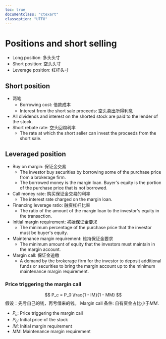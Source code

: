 ```yaml
---
toc: true
documentclass: "ctexart"
classoption: "UTF8"
---
```

# Positions and short selling
- Long position: 多头头寸
- Short position: 空头头寸
- Leverage position: 杠杆头寸
## Short position
- 两笔
  - Borrowing cost: 借款成本
  - Interest from the short sale proceeds: 空头卖出所得利息
- All dividends and interest on the shorted stock are paid to the lender of the stock.
- Short rebate rate: 空头回购利率
  - The rate at which the short seller can invest the proceeds from the short sale.
## Leveraged position
- Buy on margin: 保证金交易
  - The investor buy securities by borrowing some of the purchase price from a brokerage firm.
  - The borrowed money is the margin loan. Buyer's equity is the portion of the purchase price that is not borrowed.
- Call money rate: 购买保证金交易的利率
  - The interest rate charged on the margin loan.
- Financing leverage ratio: 融资杠杆比率
  - The ratio of the amount of the margin loan to the investor's equity in the transaction.
- Initial margin requirement: 初始保证金要求
  - The minimum percentage of the purchase price that the investor must be buyer's equity.
- Maintenance margin requirement: 维持保证金要求
  - The minimum amount of equity that the investors must maintain in the margin account.
- Margin call: 保证金追缴
  - A demand by the brokerage firm for the investor to deposit additional funds or securities to bring the margin account up to the minimum maintenance margin requirement.
### Price triggering the margin call
$$
P_c = P_0 \frac{1 - IM}{1 - MM}
$$
假设：先亏自己的钱，再亏借来的钱。
Margin call 条件: 自有资金占比小于$MM$.
- $P_c$: Price triggering the margin call
- $P_0$: Initial price of the stock
- $IM$: Initial margin requirement
- $MM$: Maintenance margin requirement
